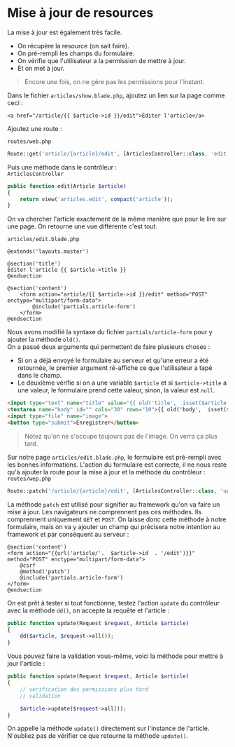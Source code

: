 # Mise à jour de resources
La mise à jour est également très facile.
- On récupère la resource (on sait faire).
- On pré-rempli les champs du formulaire.
- On vérifie que l'utilisateur a la permission de mettre à jour.
- Et on met à jour.

> Encore une fois, on ne gère pas les permissions pour l'instant.

Dans le fichier `articles/show.blade.php`, ajoutez un lien sur la page comme ceci :
```blade
<a href="/article/{{ $article->id }}/edit">Éditer l'article</a>
```
Ajoutez une route :

`routes/web.php`
```php
Route::get('article/{article}/edit', [ArticlesController::class, 'edit']);
```

Puis une méthode dans le contrôleur :  
`ArticlesController`
```php
public function edit(Article $article)
{
    return view('articles.edit', compact('article'));
}
```
On va chercher l'article exactement de la même manière que pour le lire sur une page. On retourne une vue différente c'est tout.

`articles/edit.blade.php`
```blade
@extends('layouts.master')

@section('title')
Éditer l'article {{ $article->title }}
@endsection

@section('content')
    <form action="article/{{ $article->id }}/edit" method="POST" enctype="multipart/form-data">
        @include('partials.article-form')
    </form>
@endsection
```

Nous avons modifié la syntaxe du fichier `partials/article-form` pour y ajouter la méthode `old()`.  
On a passé deux arguments qui permettent de faire plusieurs choses :
- Si on a déjà envoyé le formulaire au serveur et qu'une erreur a été retournée, le premier argument ré-affiche ce que l'utilisateur a tapé dans le champ.
- Le deuxième vérifie si on a une variable `$article` et si `$article->title` a une valeur, le formulaire prend cette valeur, sinon, la valeur est `null`.
```html
<input type="text" name="title" value="{{ old('title',  isset($article->title) ? $article->title : null) }}">
<textarea name="body" id="" cols="30" rows="10">{{ old('body',  isset($article->body) ? $article->body : null) }}</textarea>
<input type="file" name="image">
<button type="submit">Enregistrer</button>
```
> Notez qu'on ne s'occupe toujours pas de l'image. On verra ça plus tard.

Sur notre page `articles/edit.blade.php`, le formulaire est pré-rempli avec les bonnes informations.
L'action du formulaire est correcte, il ne nous reste qu'à ajouter la route pour la mise à jour et la méthode du contrôleur :  
`routes/wep.php`
```php
Route::patch('/article/{article}/edit', [ArticlesController::class, 'update']);
```
La méthode `patch` est utilisé pour signifier au framework qu'on va faire un mise à jour.
Les navigateurs ne comprennent pas ces méthodes. Ils comprennent uniquement `GET` et `POST`. On laisse donc cette méthode à notre formulaire, mais on va y ajouter un champ qui précisera notre intention au framework et par conséquent au serveur :  
```blade
@section('content')
<form action="{{url('article/'.  $article->id  . '/edit')}}" method="POST" enctype="multipart/form-data">
    @csrf
    @method('patch')
    @include('partials.article-form')
</form>
@endsection
```
On est prêt à tester si tout fonctionne, testez l'action `update` du contrôleur avec la méthode `dd()`, on accepte la requête et l'article :  
```php
public function update(Request $request, Article $article)
{
    dd($article, $request->all());
}
```
Vous pouvez faire la validation vous-même, voici la méthode pour mettre à jour l'article :
```php
public function update(Request $request, Article $article)
{
    // vérification des permissions plus tard
    // validation

    $article->update($request->all());
}
```
On appelle la méthode `update()` directement sur l'instance de l'article.
N'oubliez pas de vérifier ce que retourne la méthode `update()`.

